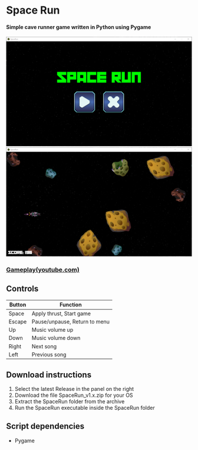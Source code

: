 
# Space Run

#### Simple cave runner game written in Python using Pygame

![Menu](media/menu.png?raw=true)
![Game](media/game.png?raw=true)

### [Gameplay(youtube.com)](https://youtu.be/1EnHiAPRfx0)


## Controls

| Button | Function                      |
|--------|-------------------------------|
| Space  | Apply thrust, Start game      |
| Escape | Pause/unpause, Return to menu |
| Up     | Music volume up               |
| Down   | Music volume down             |
| Right  | Next song                     |
| Left   | Previous song                 |


## Download instructions

1. Select the latest Release in the panel on the right
2. Download the file SpaceRun_v1.x.zip for your OS
3. Extract the SpaceRun folder from the archive
4. Run the SpaceRun executable inside the SpaceRun folder

## Script dependencies

* Pygame
